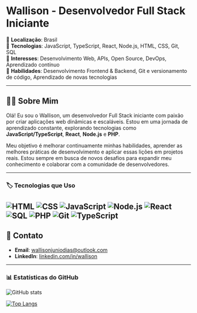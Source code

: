 # Wallison - Desenvolvedor Full Stack Iniciante

🔹 **Localização**: Brasil  
🔹 **Tecnologias**: JavaScript, TypeScript, React, Node.js, HTML, CSS, Git, SQL  
🔹 **Interesses**: Desenvolvimento Web, APIs, Open Source, DevOps, Aprendizado contínuo  
🔹 **Habilidades**: Desenvolvimento Frontend & Backend, Git e versionamento de código, Aprendizado de novas tecnologias

---

## 👨‍💻 Sobre Mim

Olá! Eu sou o Wallison, um desenvolvedor Full Stack iniciante com paixão por criar aplicações web dinâmicas e escaláveis. Estou em uma jornada de aprendizado constante, explorando tecnologias como **JavaScript/TypeScript**, **React**, **Node.js** e **PHP**.

Meu objetivo é melhorar continuamente minhas habilidades, aprender as melhores práticas de desenvolvimento e aplicar essas lições em projetos reais. Estou sempre em busca de novos desafios para expandir meu conhecimento e colaborar com a comunidade de desenvolvedores.

---

### 🏷️ Tecnologias que Uso

![HTML](https://upload.wikimedia.org/wikipedia/commons/thumb/7/77/HTML5_logo.svg/1280px-HTML5_logo.svg.png)
![CSS](https://upload.wikimedia.org/wikipedia/commons/6/62/CSS3_logo.svg)
![JavaScript](https://upload.wikimedia.org/wikipedia/commons/6/6a/JavaScript-logo.png)
![Node.js](https://upload.wikimedia.org/wikipedia/commons/d/d9/Node.js_logo_2015.svg)
![React](https://upload.wikimedia.org/wikipedia/commons/a/a7/React-icon.svg)
![SQL](https://upload.wikimedia.org/wikipedia/commons/2/29/SQL_icon.svg)
![PHP](https://upload.wikimedia.org/wikipedia/commons/2/27/PHP-logo.svg)
![Git](https://upload.wikimedia.org/wikipedia/commons/e/e0/Git-logo.svg)
![TypeScript](https://upload.wikimedia.org/wikipedia/commons/2/2d/TypeScript-logo.svg)
---

## 📩 Contato

- **Email**: wallisonjuniodias@outlook.com  
- **LinkedIn**: [linkedin.com/in/wallison](https://www.linkedin.com/in/wallison)  

---

### 📊 Estatísticas do GitHub

![GitHub stats](https://github-readme-stats.vercel.app/api?username=WalliCode&show_icons=true&hide_title=true&count_private=true&hide=prs&theme=radical)

[![Top Langs](https://github-readme-stats.vercel.app/api/top-langs/?username=WalliCode&layout=compact&theme=radical)](https://github.com/anuraghazra/github-readme-stats)

